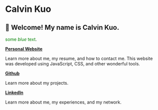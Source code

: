 # Calvin Kuo
## 🏡 Welcome! My name is Calvin Kuo.
 
<span style="color:green">some *blue* text</span>.

[**Personal Website**](https://calvin-kuo.github.io/calvinkuo/)

Learn more about me, my resume, and how to contact me. This website was developed using JavaScript, CSS, and other wonderful tools.

[**Github**](https://github.com/calvin-kuo)

Learn more about my projects.

[**LinkedIn**](https://www.linkedin.com/in/calvin-y-kuo/)

Learn more about me, my experiences, and my network.
